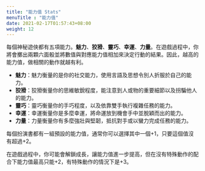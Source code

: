 ```yaml
---
title: "能力值 Stats"
menuTitle : "能力值"
date: 2021-02-17T01:57:43+08:00
weight: 12
---
```


每個神秘遊俠都有五項能力。**魅力**、**狡猾**、**靈巧**、**幸運**、**力量**。在遊戲過程中，你將會擲出兩顆六面骰並將數值與對應能力值相加來決定行動的結果。因此，越高的能力值，做相關的動作就越有利。
- **魅力**：魅力衡量的是你的社交能力，使用言語及思想令別人折服於自己的能力。
- **狡猾**：狡猾衡量你的思維敏銳程度，能注意到人或物的重要細節以及拐騙他人的能力。
- **靈巧**：靈巧衡量你的手巧程度，以及依靠雙手執行複雜任務的能力。
- **幸運**：幸運衡量你是多麼幸運，將命運放到機會手中並脫穎而出的能力。
- **力量**：力量衡量你有多麼強壯與堅韌，抵抗對手或以蠻力完成任務的能力。

每個扮演書都有一組預設的能力值，通常你可以選擇其中一個+1，只要這個值沒有超過+2。

在遊戲過程中，你可能會解鎖成長，讓能力值進一步提高，但在沒有特殊動作的配合下能力值最高只能+2，有特殊動作的情況下是+3。
